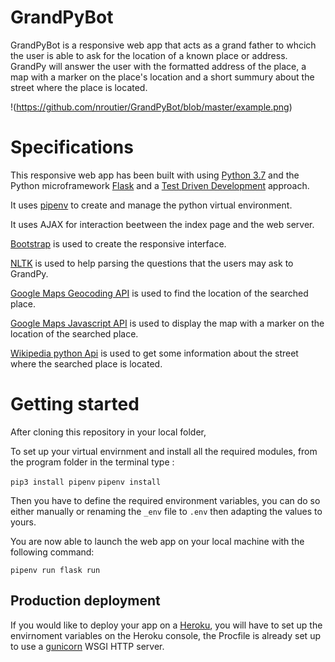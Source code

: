 # GrandPyBot

GrandPyBot is a responsive web app that acts as a grand father to whcich the user is able to ask for the location of a known place or address.
GrandPy will answer the user with the formatted address of the place, a map with a marker on the place's location and a short summury about the street where the place is located.

!(https://github.com/nroutier/GrandPyBot/blob/master/example.png)

# Specifications

This responsive web app has been built with using [Python 3.7](https://docs.python.org/3.7/) and the Python microframework [Flask](http://flask.pocoo.org/) and a [Test Driven Development](https://en.wikipedia.org/wiki/Test-driven_development) approach.

It uses [pipenv](https://docs.pipenv.org/en/latest/) to create and manage the python virtual environment.

It uses AJAX for interaction beetween the index page and the web server.

[Bootstrap](https://getbootstrap.com/) is used to create the responsive interface.

[NLTK](http://www.nltk.org/) is used to help parsing the questions that the users may ask to GrandPy.

[Google Maps Geocoding API](https://developers.google.com/maps/documentation/geocoding/start) is used to find the location of the searched place.

[Google Maps Javascript API](https://developers.google.com/maps/documentation/javascript/tutorial) is used to display the map with a marker on the location of the searched place.

[Wikipedia python Api](https://pypi.org/project/wikipedia/) is used to get some information about the street where the searched place is located.

# Getting started

After cloning this repository in your local folder, 

To set up your virtual envirnment and install all the required modules, from the program folder in the terminal type :

`pip3 install pipenv`
`pipenv install`

Then you have to define the required environment variables, you can do so either manually or renaming the `_env` file to `.env` then adapting the values to yours.

You are now able to launch the web app on your local machine with the following command:

`pipenv run flask run`

## Production deployment

If you would like to deploy your app on a [Heroku](https://devcenter.heroku.com/articles/getting-started-with-python), you will have to set up the envirnoment variables on the Heroku console, the Procfile is already set up to use a [gunicorn](https://gunicorn.org/) WSGI HTTP server.
